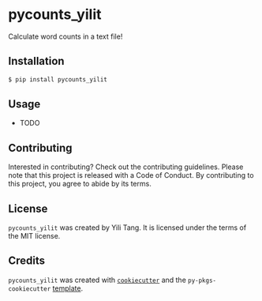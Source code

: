 # pycounts_yilit

Calculate word counts in a text file!

## Installation

```bash
$ pip install pycounts_yilit
```

## Usage

- TODO

## Contributing

Interested in contributing? Check out the contributing guidelines. Please note that this project is released with a Code of Conduct. By contributing to this project, you agree to abide by its terms.

## License

`pycounts_yilit` was created by Yili Tang. It is licensed under the terms of the MIT license.

## Credits

`pycounts_yilit` was created with [`cookiecutter`](https://cookiecutter.readthedocs.io/en/latest/) and the `py-pkgs-cookiecutter` [template](https://github.com/py-pkgs/py-pkgs-cookiecutter).
